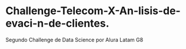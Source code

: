 # Challenge-Telecom-X-An-lisis-de-evaci-n-de-clientes.
Segundo Challenge de Data Science por Alura Latam G8
